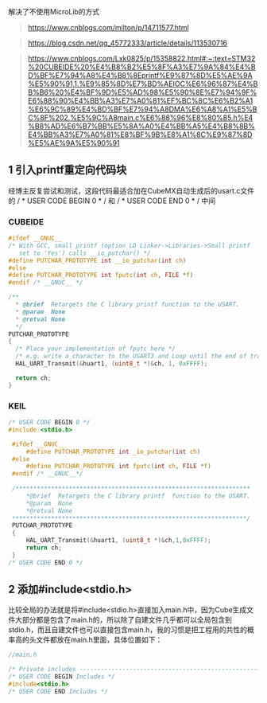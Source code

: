 解决了不使用MicroLib的方式
>https://www.cnblogs.com/milton/p/14711577.html

>https://blog.csdn.net/qq_45772333/article/details/113530716

>https://www.cnblogs.com/Lxk0825/p/15358822.html#:~:text=STM32%20CUBEIDE%20%E4%B8%B2%E5%8F%A3%E7%9A%84%E4%BD%BF%E7%94%A8%E4%B8%8Eprintf%E9%87%8D%E5%AE%9A%E5%90%91,1.%E9%85%8D%E7%BD%AEIOC%E6%96%87%E4%BB%B6%20%E4%BF%9D%E5%AD%98%E5%90%8E%E7%94%9F%E6%88%90%E4%BB%A3%E7%A0%81%EF%BC%8C%E6%B2%A1%E6%9C%89%E4%BD%BF%E7%94%A8DMA%E6%A8%A1%E5%BC%8F%202.%E5%9C%A8main.c%E6%88%96%E8%80%85.h%E4%B8%AD%E6%B7%BB%E5%8A%A0%E4%BB%A5%E4%B8%8B%E4%BB%A3%E7%A0%81%E8%BF%9B%E8%A1%8C%E9%87%8D%E5%AE%9A%E5%90%91

## 1  引入printf重定向代码块


经博主反复尝试和测试，这段代码最适合加在CubeMX自动生成后的usart.c文件的 / * USER CODE BEGIN 0 * / 和 / * USER CODE END 0 * / 中间

### **CUBEIDE**
```C
#ifdef __GNUC__
/* With GCC, small printf (option LD Linker->Libraries->Small printf
   set to 'Yes') calls __io_putchar() */
#define PUTCHAR_PROTOTYPE int __io_putchar(int ch)
#else
#define PUTCHAR_PROTOTYPE int fputc(int ch, FILE *f)
#endif /* __GNUC__ */

/**
  * @brief  Retargets the C library printf function to the USART.
  * @param  None
  * @retval None
  */
PUTCHAR_PROTOTYPE
{
  /* Place your implementation of fputc here */
  /* e.g. write a character to the USART3 and Loop until the end of transmission */
  HAL_UART_Transmit(&huart1, (uint8_t *)&ch, 1, 0xFFFF);

  return ch;
}

```

### **KEIL**
```c
/* USER CODE BEGIN 0 */
#include <stdio.h>

 #ifdef __GNUC__
     #define PUTCHAR_PROTOTYPE int _io_putchar(int ch)
 #else
     #define PUTCHAR_PROTOTYPE int fputc(int ch, FILE *f)
 #endif /* __GNUC__*/
 
 /******************************************************************
     *@brief  Retargets the C library printf  function to the USART.
     *@param  None
     *@retval None
 ******************************************************************/
 PUTCHAR_PROTOTYPE
 {
     HAL_UART_Transmit(&huart1, (uint8_t *)&ch,1,0xFFFF);
     return ch;
 }
/* USER CODE END 0 */

```


## 2 添加#include<stdio.h>

比较全局的办法就是将#include<stdio.h>直接加入main.h中，因为Cube生成文件大部分都是包含了main.h的，所以除了自建文件几乎都可以全局包含到stdio.h，而且自建文件也可以直接包含main.h，我的习惯是把工程用的共性的概率高的头文件都放在main.h里面，具体位置如下：

```c
//main.h

/* Private includes ----------------------------------------------------------*/
/* USER CODE BEGIN Includes */
#include<stdio.h>
/* USER CODE END Includes */

```
